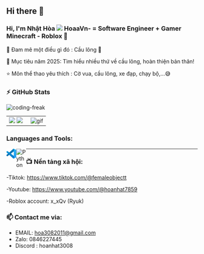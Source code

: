 
## Hi there 👋

<!--
**HoaaVn/HoaaVn** is a ✨ _special_ ✨ repository because its `README.md` (this file) appears on your GitHub profile.

Here are some ideas to get you started:

- 🔭 I’m currently working on ...
- 🌱 I’m currently learning ...
- 👯 I’m looking to collaborate on ...
- 🤔 I’m looking for help with ...
- 💬 Ask me about ...
- 📫 How to reach me: ...
- 😄 Pronouns: ...
- ⚡ Fun fact: ...
-->
### Hi, I'm Nhật Hòa <img src="https://media.giphy.com/media/hvRJCLFzcasrR4ia7z/giphy.gif" width="25px"> HoaaVn- = Software Engineer + Gamer Minecraft - Roblox 🌻  


🔭 Đam mê một điều gì đó : Cầu lông 🏸

💪 Mục tiêu năm 2025: Tìm hiểu nhiều thứ về cầu lông, hoàn thiện bản thân!

⭐ Môn thể thao yêu thích : Cờ vua, cầu lông, xe đạp, chạy bộ,...😅

### :zap: GitHub Stats
![coding-freak](https://github.com/user-attachments/assets/a57613ff-9fde-42d7-a04d-8104aa569058)

<table>
<tr>
  <td width="48%">
    <img src="https://github-readme-stats.vercel.app/api?username=ThanhLa1802&show_icons=true&hide=contribs,issues&hide_border=true" />
    <img src="https://github-readme-stats.vercel.app/api/top-langs/?username=ThanhLa1802&layout=compact&show_icons=true&hide_border=true" />
  </td>
  <td width="52%"><img alt="gif" align="right" src=".github/assets/coding-freak.gif"/></td>
</tr>
<table>


### Languages and Tools:
<img align="left" alt="Visual Studio Code" width="26px" src="https://raw.githubusercontent.com/github/explore/80688e429a7d4ef2fca1e82350fe8e3517d3494d/topics/visual-studio-code/visual-studio-code.png" />
<img align="left" alt="Python" width="26px" src="https://upload.wikimedia.org/wikipedia/commons/thumb/0/0a/Python.svg/1200px-Python.svg.png" /> 

---

### 📺 Nền tảng xã hội: 

-Tiktok: https://www.tiktok.com/@femaleobjectt

-Youtube: https://www.youtube.com/@hoanhat7859

-Roblox account: x_xQv (Ryuk)

### 📫 Contact me via:
- EMAIL: hoa3082011@gmail.com
- Zalo: 0846227445
- Discord : hoanhat3008

